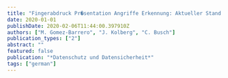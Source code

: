 ```yaml
---
title: "Fingerabdruck Pr�sentation Angriffe Erkennung: Aktueller Stand und offene Herausforderungen"
date: 2020-01-01
publishDate: 2020-02-06T11:44:00.397910Z
authors: ["M. Gomez-Barrero", "J. Kolberg", "C. Busch"]
publication_types: ["2"]
abstract: ""
featured: false
publication: "*Datenschutz und Datensicherheit*"
tags: ["german"]
---
```


